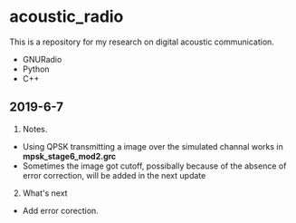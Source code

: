 
# acoustic_radio 

This is a repository for my research on digital acoustic communication. 
* GNURadio
* Python
* C++

## 2019-6-7
1. Notes.

- Using QPSK transmitting a image over the simulated channal works in **mpsk_stage6_mod2.grc**
- Sometimes the image got cutoff, possibally because of the absence of error correction, will be added in the next update

2. What's next
* Add error corection.
